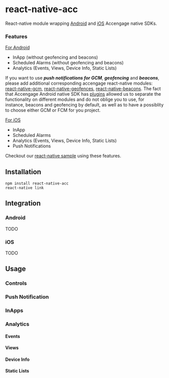 # react-native-acc
React-native module wrapping [Android](http://docs.accengage.com/display/AND) and [iOS](http://docs.accengage.com/display/IOS/iOS) Accengage native SDKs.

### Features
<u>For Android</u>

* InApp (without geofencing and beacons)
* Scheduled Alarms (without geofencing and beacons)
* Analytics (Events, Views, Device Info, Static Lists)

If you want to use ***push notifications for GCM***, ***geofencing*** and ***beacons***, please add additional corresponding accengage react-native modules: [react-native-gcm](https://github.com/Accengage/accengage-mobile-react-native-push-gcm), [react-native-geofences](https://github.com/Accengage/accengage-mobile-react-geofences), [react-native-beacons](https://github.com/Accengage/accengage-mobile-react-beacons). The fact that Accengage Android native SDK has [plugins](http://docs.accengage.com/display/AND/Plugins) allowed us to separate the functionality on different modules and do not oblige you to use, for instance, beacons and geofencing by default, as well as to have a possiblity to choose either GCM or FCM for you project.

<u>For iOS</u>

* InApp
* Scheduled Alarms
* Analytics (Events, Views, Device Info, Static Lists)
* Push Notifications

Checkout our [react-native sample](https://github.com/Accengage/accengage-mobile-react-native-demo) using these features. 

## Installation
```
npm install react-native-acc
react-native link
```

## Integration

### Android
TODO

### iOS
TODO

## Usage
### Controls
### Push Notification
### InApps
### Analytics
#### Events
#### Views
#### Device Info
#### Static Lists
